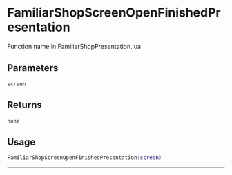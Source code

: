 # FamiliarShopScreenOpenFinishedPresentation
Function name in FamiliarShopPresentation.lua
## Parameters
`screen`
## Returns
`none`
## Usage
```lua
FamiliarShopScreenOpenFinishedPresentation(screen)
```
---

